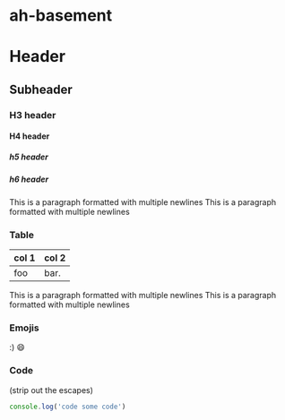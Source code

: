 ah-basement
===========

# Header

## Subheader

### H3 header

#### H4 header

##### h5 header

##### h6 header

This is a paragraph formatted with multiple newlines
This is a paragraph formatted with multiple newlines

### Table
| col 1 | col 2 |
|------------------------------------------|-----------|
| foo   | bar.   |

This is a paragraph formatted with multiple newlines
This is a paragraph formatted with multiple newlines

### Emojis

:) 😄 

### Code 

(strip out the escapes)
```javascript
console.log('code some code')
```
